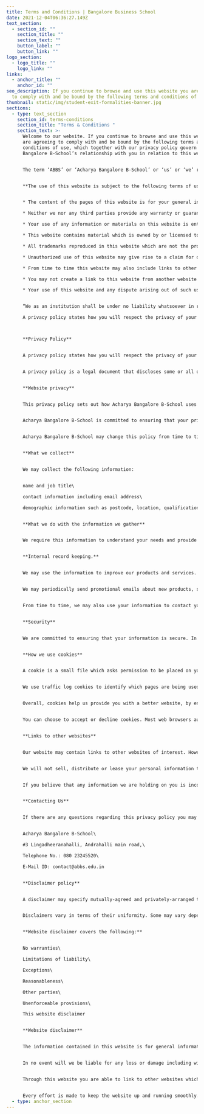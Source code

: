 ```yaml
---
title: Terms and Conditions | Bangalore Business School
date: 2021-12-04T06:36:27.149Z
text_section:
  - section_id: ""
    section_title: ""
    section_text: ""
    button_label: ""
    button_link: ""
logo_section:
  - logo_title: ""
    logo_link: ""
links:
  - anchor_title: ""
    anchor_id: ""
seo_description: If you continue to browse and use this website you are agreeing
  to comply with and be bound by the following terms and conditions of use
thumbnail: static/img/student-exit-formalities-banner.jpg
sections:
  - type: text_section
    section_id: terms-conditions
    section_title: "Terms & Conditions "
    section_text: >-
      Welcome to our website. If you continue to browse and use this website you
      are agreeing to comply with and be bound by the following terms and
      conditions of use, which together with our privacy policy govern Acharya
      Bangalore B-School’s relationship with you in relation to this website. 


      The term ‘ABBS’ or ‘Acharya Bangalore B-School’ or ‘us’ or ‘we’ refers to the owner of the website whose registered office is Andrahalli main road, Off magadi road, Bangalore 560091. Our Trust registration number is \[Document No: NGB-4-00301-2018-19, Bangalore]. The term ‘you’ refers to the user or viewer of our website. 


      **The use of this website is subject to the following terms of use:** 


      * The content of the pages of this website is for your general information and use only. It is subject to change without notice. 

      * Neither we nor any third parties provide any warranty or guarantee as to the accuracy, timeliness, performance, completeness or suitability of the information and materials found or offered on this website for any particular purpose. You acknowledge that such information and materials may contain inaccuracies or errors and we expressly exclude liability for any such inaccuracies or errors to the fullest extent permitted by law. 

      * Your use of any information or materials on this website is entirely at your own risk, for which we shall not be liable. It shall be your own responsibility to ensure that any products, services or information available through this website meet your specific requirements. 

      * This website contains material which is owned by or licensed to us. This material includes, but is not limited to, the design, layout, look, appearance and graphics. Reproduction is prohibited other than in accordance with the copyright notice, which forms part of these terms and conditions. 

      * All trademarks reproduced in this website which are not the property of, or licensed to, the operator is acknowledged on the website. 

      * Unauthorized use of this website may give rise to a claim for damages and/or be a criminal offence. 

      * From time to time this website may also include links to other websites. These links are provided for your convenience to provide further information. They do not signify that we endorse the website(s). We have no responsibility for the content of the linked website(s). 

      * You may not create a link to this website from another website or document without Acharya Bangalore B-School’s prior written consent. 

      * Your use of this website and any dispute arising out of such use of the website is subject to the laws of India or other regulatory authority. 


      “We as an institution shall be under no liability whatsoever in respect of any loss or damage arising directly or indirectly out of the decline of authorization for any Transaction, on Account of the Cardholder having exceeded the preset limit mutually agreed by us with our acquiring bank from time to time”

      A privacy policy states how you will respect the privacy of your website users. It says what information you will gather, how you will use it and how you will keep it secure. 



      **Privacy Policy** 


      A privacy policy states how you will respect the privacy of your website users. It says what information you will gather, how you will use it and how you will keep it secure.


      A privacy policy is a legal document that discloses some or all of the ways a party gathers, uses, discloses and manages a customer’s data. The exact contents of a privacy policy will depend upon the applicable law and may need to address the requirements of multiple countries or jurisdictions. While there is no universal guidance for the content of specific privacy policies, a number of organizations provide example forms.


      **Website privacy**


      This privacy policy sets out how Acharya Bangalore B-School uses and protects any information that you give Acharya Bangalore B-School when you use this website.


      Acharya Bangalore B-School is committed to ensuring that your privacy is protected. Should we ask you to provide certain information by which you can be identified when using this website, and then you can be assured that it will only be used in accordance with this privacy statement.


      Acharya Bangalore B-School may change this policy from time to time by updating this page. You should check this page from time to time to ensure that you are happy with any changes. This policy is effective from October 31st 2020.


      **What we collect**


      We may collect the following information:


      name and job title\

      contact information including email address\

      demographic information such as postcode, location, qualifications etc


      **What we do with the information we gather**


      We require this information to understand your needs and provide you with a better service, and in particular for the following reasons:


      **Internal record keeping.**


      We may use the information to improve our products and services.


      We may periodically send promotional emails about new products, special offers or other information which we think you may find interesting using the email address which you have provided.


      From time to time, we may also use your information to contact you for market research purposes. We may contact you by email, phone, fax or mail. We may use the information to customize the website according to your interests.


      **Security**


      We are committed to ensuring that your information is secure. In order to prevent unauthorized access or disclosure we have put in place suitable physical, electronic and managerial procedures to safeguard and secure the information we collect online.


      **How we use cookies**


      A cookie is a small file which asks permission to be placed on your computer’s hard drive. Once you agree, the file is added and the cookie helps analyses web traffic or lets you know when you visit a particular site. Cookies allow web applications to respond to you as an individual. The web application can tailor its operations to your needs, likes and dislikes by gathering and remembering information about your preferences.


      We use traffic log cookies to identify which pages are being used. This helps us analyses data about webpage traffic and improve our website in order to tailor it to customer needs. We only use this information for statistical analysis purposes and then the data is removed from the system.


      Overall, cookies help us provide you with a better website, by enabling us to monitor which pages you find useful and which you do not. A cookie in no way gives us access to your computer or any information about you, other than the data you choose to share with us.


      You can choose to accept or decline cookies. Most web browsers automatically accept cookies, but you can usually modify your browser setting to decline cookies if you prefer. This may prevent you from taking full advantage of the website.


      **Links to other websites**


      Our website may contain links to other websites of interest. However, once you have used these links to leave our site, you should note that we do not have any control over that other website. Therefore, we cannot be responsible for the protection and privacy of any information which you provide whilst visiting such sites and such sites are not governed by this privacy statement. You should exercise caution and look at the privacy statement applicable to the website in question.


      We will not sell, distribute or lease your personal information to third parties unless we have your permission or are required by law to do so. We may use your personal information to send you promotional information about third parties which we think you may find interesting if you tell us that you wish this to happen.


      If you believe that any information we are holding on you is incorrect or incomplete, please write to or email us as soon as possible, at the above address. We will promptly correct any information found to be incorrect.


      **Contacting Us**


      If there are any questions regarding this privacy policy you may contact us using the information below:


      Acharya Bangalore B-School\

      #3 Lingadheeranahalli, Andrahalli main road,\

      Telephone No.: 080 23245520\

      E-Mail ID: contact@abbs.edu.in


      **Disclaimer policy**


      A disclaimer may specify mutually-agreed and privately-arranged terms and conditions as part of a contract; or may specify warnings or expectations to the general public (or some other class of persons) in order to fulfill a duty of care owed to prevent unreasonable risk of harm or injury. Some disclaimers are intended to limit exposure to damages after harm or injury has already been suffered. Additionally, some kinds of disclaimers may represent a voluntary waiver of a right or obligation that may be owed to the disclaiming.


      Disclaimers vary in terms of their uniformity. Some may vary depending on the specific context and parties involved, while other types of disclaimers may strictly adhere to a uniform and established set of formalities that are rarely or never modified, except under official authority.


      **Website disclaimer covers the following:**


      No warranties\

      Limitations of liability\

      Exceptions\

      Reasonableness\

      Other parties\

      Unenforceable provisions\

      This website disclaimer


      **Website disclaimer**


      The information contained in this website is for general information purposes only. The information is provided by Acharya Bangalore B-School and while we endeavor to keep the information up to date and correct, we make no representations or warranties of any kind, express or implied, about the completeness, accuracy, reliability, suitability or availability with respect to the website or the information, products, services, or related graphics contained on the website for any purpose. Any reliance you place on such information is therefore strictly at your own risk.


      In no event will we be liable for any loss or damage including without limitation, indirect or consequential loss or damage, or any loss or damage whatsoever arising from loss of data or profits arise out of, or in connection with, the use of this website.


      Through this website you are able to link to other websites which are not under the control of Acharya Bangalore B-School. We have no control over the nature, content and availability of those sites. The inclusion of any links does not necessarily imply a recommendation or endorse the views expressed within them.


      Every effort is made to keep the website up and running smoothly. However, Acharya Bangalore B-School takes no responsibility for, and will not be liable for, the website being temporarily unavailable due to technical issues beyond our control.
  - type: anchor_section
---
```

